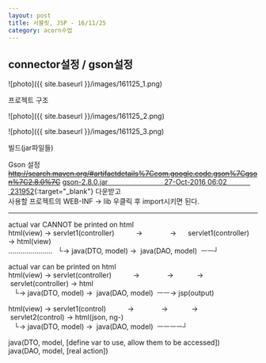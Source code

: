 ```yaml
---
layout: post
title: 서블릿, JSP - 16/11/25
category: acorn수업
---
```


## connector설정 / gson설정

![photo]({{ site.baseurl }}/images/161125_1.png)

프로젝트 구조

![photo]({{ site.baseurl }}/images/161125_2.png)

![photo]({{ site.baseurl }}/images/161125_3.png)

빌드(jar파일들)

Gson 설정
~~http://search.maven.org/#artifactdetails%7Ccom.google.code.gson%7Cgson%7C2.8.0%7C~~
[gson-2.8.0.jar                             27-Oct-2016 06:02              231952](http://repo1.maven.org/maven2/com/google/code/gson/gson/2.8.0/){:target="_blank"}
다운받고  
사용할 프로젝트의 WEB-INF → lib 우클릭 후 import시키면 된다.  

---

actual var CANNOT be printed on html  
html(view) → servlet1(controller)           →              →      servlet1(controller) → html(view)  
......................   └→ java(DTO, model) →  java(DAO, model)  ㅡㅡ┘

actual var can be printed on html  
html(view) → servlet(controller)           →              →            →          servlet(controller) → html  
   └→ java(DTO, model) →  java(DAO, model)  ㅡㅡ→ jsp(output)

html(view) → servlet1(control)           →              →            →          servlet2(control) → html(json, ng-)  
   └→ java(DTO, model) →  java(DAO, model)  ㅡㅡㅡㅡ┘


java(DTO, model, [define var to use, allow them to be accessed])  
java(DAO, model, [real action])  
